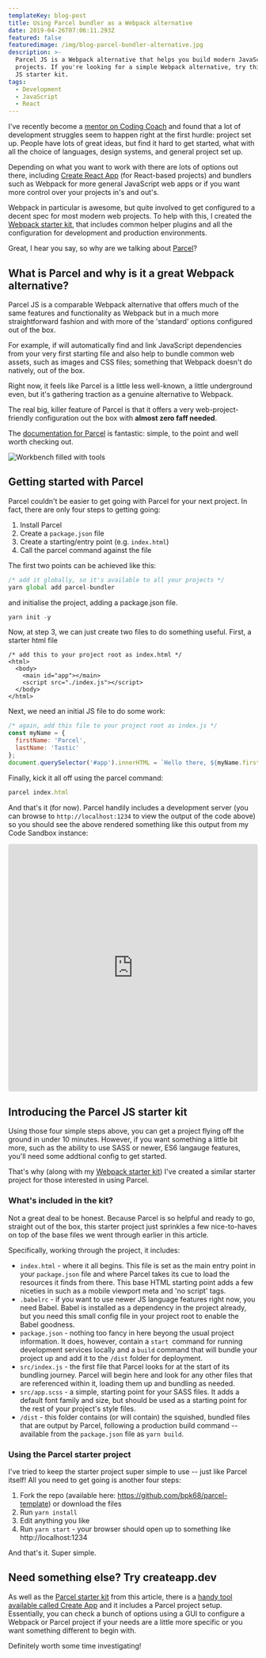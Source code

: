 ```yaml
---
templateKey: blog-post
title: Using Parcel bundler as a Webpack alternative
date: 2019-04-26T07:06:11.293Z
featured: false
featuredimage: /img/blog-parcel-bundler-alternative.jpg
description: >-
  Parcel JS is a Webpack alternative that helps you build modern JavaScript
  projects. If you're looking for a simple Webpack alternative, try this Parcel
  JS starter kit.
tags:
  - Development
  - JavaScript
  - React
---
```

I've recently become a [mentor on Coding Coach](https://codingcoach.io/) and found that a lot of development struggles seem to happen right at the first hurdle: project set up. People have lots of great ideas, but find it hard to get started, what with all the choice of languages, design systems, and general project set up. 

Depending on what you want to work with there are lots of options out there, including [Create React App](https://facebook.github.io/create-react-app/) (for React-based projects) and bundlers such as Webpack for more general JavaScript web apps or if you want more control over your projects in's and out's. 

Webpack in particular is awesome, but quite involved to get configured to a decent spec for most modern web projects. To help with this, I created the [Webpack starter kit](https://robkendal.co.uk/blog/quick-start-javascript-projects-with-this-webpack-project-starter-kit/), that includes common helper plugins and all the configuration for development and production environments.

Great, I hear you say, so why are we talking about [Parcel](https://parceljs.org/)?

## What is Parcel and why is it a great Webpack alternative?

Parcel JS is a comparable Webpack alternative that offers much of the same features and functionality as Webpack but in a much more straightforward fashion and with more of the 'standard' options configured out of the box.

For example, if will automatically find and link JavaScript dependencies from your very first starting file and also help to bundle common web assets, such as images and CSS files; something that Webpack doesn't do natively, out of the box.

Right now, it feels like Parcel is a little less well-known, a little underground even, but it's gathering traction as a genuine alternative to Webpack. 

The real big, killer feature of Parcel is that it offers a very web-project-friendly configuration out the box with **almost zero faff needed**. 

The [documentation for Parcel](https://parceljs.org/getting_started.html) is fantastic: simple, to the point and well worth checking out. 

![Workbench filled with tools](/img/cesar-carlevarino-aragon-778069-unsplash.jpg "Image credit to Cesar Carlevarino-aragon via Unsplash")

## Getting started with Parcel

Parcel couldn't be easier to get going with Parcel for your next project. In fact, there are only four steps to getting going:

1. Install Parcel
2. Create a `package.json` file
3. Create a starting/entry point (e.g. `index.html`)
4. Call the parcel command against the file

The first two points can be achieved like this:

```javascript
/* add it globally, so it's available to all your projects */
yarn global add parcel-bundler
```

and initialise the project, adding a package.json file.

```javascript
yarn init -y
```

Now, at step 3, we can just create two files to do something useful. First, a starter html file

```markup
/* add this to your project root as index.html */
<html>
  <body>
    <main id="app"></main>
    <script src="./index.js"></script>
  </body>
</html>
```

Next, we need an initial JS file to do some work:

```javascript
/* again, add this file to your project root as index.js */
const myName = { 
  firstName: 'Parcel',
  lastName: 'Tastic'
};
document.querySelector('#app').innerHTML = `Hello there, ${myName.firstName} ${myName.lastName}`;
```

Finally, kick it all off using the parcel command:

```javascript
parcel index.html
```

And that's it (for now). Parcel handily includes a development server (you can browse to `http://localhost:1234` to view the output of the code above) so you should see the above rendered something like this output from my Code Sandbox instance:

<iframe src="https://codesandbox.io/embed/8z4vzk10p8?fontsize=14" title="Parcel example from blog" style="width:100%; height:500px; border:0; border-radius: 4px; overflow:hidden;" sandbox="allow-modals allow-forms allow-popups allow-scripts allow-same-origin"></iframe>

## Introducing the Parcel JS starter kit

Using those four simple steps above, you can get a project flying off the ground in under 10 minutes. However, if you want something a little bit more, such as the ability to use SASS or newer, ES6 langauge features, you'll need some addtional config to get started. 

That's why (along with my [Webpack starter kit](https://robkendal.co.uk/blog/quick-start-javascript-projects-with-this-webpack-project-starter-kit/)) I've created a similar starter project for those interested in using Parcel.

### What's included in the kit?

Not a great deal to be honest. Because Parcel is so helpful and ready to go, straight out of the box, this starter project just sprinkles a few nice-to-haves on top of the base files we went through earlier in this article. 

Specifically, working through the project, it includes:

* `index.html` - where it all begins. This file is set as the main entry point in your `package.json` file and where Parcel takes its cue to load the resources it finds from there. This base HTML starting point adds a few niceties in such as a mobile viewport meta and 'no script' tags.
* `.babelrc` - if you want to use newer JS language features right now, you need Babel. Babel is installed as a dependency in the project already, but you need this small config file in your project root to enable the Babel goodness.
* `package.json` - nothing too fancy in here beyong the usual project information. It does, however, contain a `start `command for running development services locally and a `build` command that will bundle your project up and add it to the `/dist` folder for deployment.
* `src/index.js` - the first file that Parcel looks for at the start of its bundling journey. Parcel will begin here and look for any other files that are referenced within it, loading them up and bundling as needed.
* `src/app.scss` - a simple, starting point for your SASS files. It adds a default font family and size, but should be used as a starting point for the rest of your project's style files.
* `/dist` - this folder contains (or will contain) the squished, bundled files that are output by Parcel, following a production build command -- available from the `package.json` file as `yarn build`.

### Using the Parcel starter project

I've tried to keep the starter project super simple to use -- just like Parcel itself! All you need to get going is another four steps:

1. Fork the repo (available here: <https://github.com/bpk68/parcel-template>) or download the files
2. Run `yarn install`
3. Edit anything you like
4. Run `yarn start` - your browser should open up to something like http://localhost:1234

And that's it. Super simple.

## Need something else? Try createapp.dev

As well as the [Parcel starter kit](https://github.com/bpk68/parcel-template) from this article, there is a [handy tool available called Create App](https://createapp.dev/parcel) and it includes a Parcel project setup. Essentially, you can check a bunch of options using a GUI to configure a Webpack or Parcel project if your needs are a little more specific or you want something different to begin with. 

Definitely worth some time investigating!
